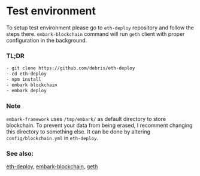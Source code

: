 # Test environment

To setup test environment please go to `eth-deploy` repository and follow the steps there. `embark-blockchain` command will run `geth` client with proper configuration in the background.

### TL;DR

```bash
- git clone https://github.com/debris/eth-deploy
- cd eth-deploy
- npm install
- embark blockchain 
- embark deploy 
```

### Note

`embark-framework` uses `/tmp/embark/` as default directory to store blockchain. To prevent your data from being erased, I recomment changing this directory to something else. It can be done by altering `config/blockchain.yml` in `eth-deploy`.

### See also:

[eth-deploy](https://github.com/debris/eth-deploy), [embark-blockchain](https://github.com/iurimatias/embark-blockchain), [geth](https://github.com/ethereum/go-ethereum)

